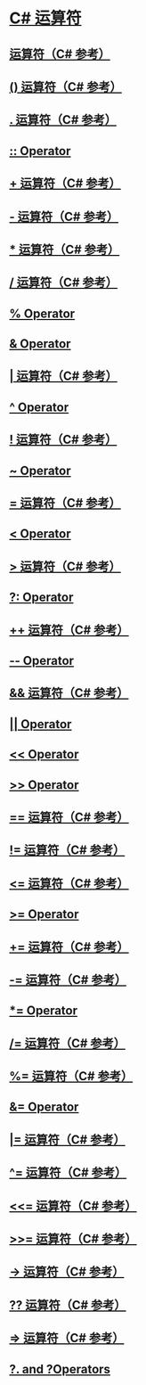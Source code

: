 # [C# 运算符](index.md)
## [运算符（C# 参考）](index-operator.md)
## [() 运算符（C# 参考）](invocation-operator.md)
## [. 运算符（C# 参考）](member-access-operator.md)
## [:: Operator](TocOutOfQuery)
## [+ 运算符（C# 参考）](addition-operator.md)
## [- 运算符（C# 参考）](subtraction-operator.md)
## [* 运算符（C# 参考）](multiplication-operator.md)
## [/ 运算符（C# 参考）](division-operator.md)
## [% Operator](TocOutOfQuery)
## [& Operator](TocOutOfQuery)
## [| 运算符（C# 参考）](or-operator.md)
## [^ Operator](TocOutOfQuery)
## [! 运算符（C# 参考）](logical-negation-operator.md)
## [~ Operator](TocOutOfQuery)
## [= 运算符（C# 参考）](assignment-operator.md)
## [< Operator](TocOutOfQuery)
## [> 运算符（C# 参考）](greater-than-operator.md)
## [?: Operator](TocOutOfQuery)
## [++ 运算符（C# 参考）](increment-operator.md)
## [-- Operator](TocOutOfQuery)
## [&& 运算符（C# 参考）](conditional-and-operator.md)
## [|| Operator](TocOutOfQuery)
## [<< Operator](TocOutOfQuery)
## [>> Operator](TocOutOfQuery)
## [== 运算符（C# 参考）](equality-comparison-operator.md)
## [!= 运算符（C# 参考）](not-equal-operator.md)
## [<= 运算符（C# 参考）](less-than-equal-operator.md)
## [>= Operator](TocOutOfQuery)
## [+= 运算符（C# 参考）](addition-assignment-operator.md)
## [-= 运算符（C# 参考）](subtraction-assignment-operator-1.md)
## [*= Operator](TocOutOfQuery)
## [/= 运算符（C# 参考）](subtraction-assignment-operator.md)
## [%= 运算符（C# 参考）](modulus-assignment-operator.md)
## [&= Operator](TocOutOfQuery)
## [|= 运算符（C# 参考）](or-assignment-operator.md)
## [^= 运算符（C# 参考）](xor-assignment-operator.md)
## [<<= 运算符（C# 参考）](left-shift-assignment-operator.md)
## [>>= 运算符（C# 参考）](right-shift-assignment-operator.md)
## [-> 运算符（C# 参考）](dereference-operator.md)
## [?? 运算符（C# 参考）](null-conditional-operator.md)
## [=> 运算符（C# 参考）](lambda-operator.md)
## [?. and ?Operators](TocOutOfQuery)
